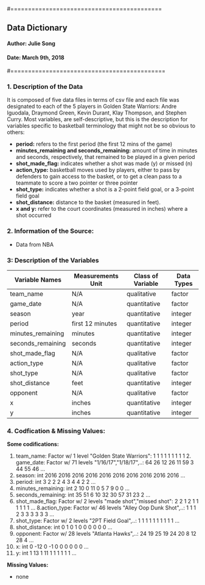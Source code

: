 #===========================================

## Data Dictionary

#### Author: Julie Song

#### Date: March 9th, 2018

#============================================

### 1. Description of the Data

It is composed of five data files in terms of csv file and each file was designated to each of the 5 players in Golden State Warriors: Andre Iguodala, Draymond Green, Kevin Durant, Klay Thompson, and Stephen Curry. Most variables, are self-descriptive, but this is the description for variables specific to basketball terminology that might not be so obvious to others: 

* **period:** refers to the first period (the first 12 mins of the game)
* **minutes_remaining and seconds_remaining:** amount of time in minutes and seconds, respectively, that remained to be played in a given period
* **shot_made_flag:** indicates whether a shot was made (y) or missed (n)
* **action_type:** basketball moves used by players, either to pass by defenders to gain access to the basket, or to get a clean pass to a teammate to score a two pointer or three pointer
* **shot_type:** indicates whether a shot is a 2-point field goal, or a 3-point field goal
* **shot_distance:** distance to the basket (measured in feet).
* **x and y:** refer to the court coordinates (measured in inches) where a shot occurred

### 2. Information of the Source:

* Data from NBA
    
### 3: Description of the Variables

| Variable Names | Measurements Unit | Class of Variable | Data Types | 
|----------------|-------------------|-------------------|------------|
| team_name      |         N/A       |   qualitative     |  factor    | 
| game_date      |         N/A       |    quantitative   |  factor    | 
| season         |         year      |   quantitative    |  integer   |
| period         | first 12 minutes  |   quantitative    |  integer   |
| minutes_remaining |   minutes      |   quantitative    |  integer   |
| seconds_remaining |  seconds       |   quantitative    |  integer   |
| shot_made_flag |         N/A       |   qualitative     |  factor    |
| action_type    |         N/A       |   qualitative     |  factor    |
| shot_type      |        N/A        |   qualitative     |  factor    |
| shot_distance  |       feet        |   quantitative    |  integer   |
| opponent       |       N/A         |   qualitative     |  factor    |
| x              |       inches      |   quantitative    |  integer   | 
| y              |       inches      |   quantitative    |  integer   | 


### 4. Codfication & Missing Values: 

**Some codifications:**

1. team_name: Factor w/ 1 level "Golden State Warriors": 1 1 1 1 1 1 1 1 1 2. game_date: Factor w/ 71 levels "1/16/17","1/18/17",..: 64 26 12 26 11 59 3 44 55 46 ...
3. season: int  2016 2016 2016 2016 2016 2016 2016 2016 2016 2016 ...
4. period: int  3 2 2 2 4 3 4 4 2 2 ...
5. minutes_remaining: int  2 10 0 11 0 5 7 9 0 0 ...
6. seconds_remaining: int  35 51 6 10 32 30 57 31 23 2 ...
7. shot_made_flag: Factor w/ 2 levels "made shot","missed shot": 2 2 1 2 1 1 1 1 1 1 ...
8.action_type: Factor w/ 46 levels "Alley Oop Dunk Shot",..: 1 1 1 2 3 3 3 3 3 3 ...
9. shot_type: Factor w/ 2 levels "2PT Field Goal",..: 1 1 1 1 1 1 1 1 1 1 ...
10. shot_distance: int  0 1 0 1 0 0 0 0 0 0 ...
11. opponent: Factor w/ 28 levels "Atlanta Hawks",..: 24 19 25 19 24 20 8 12 28 4 ...
12. x: int  0 -12 0 -1 0 0 0 0 0 0 ...
13. y: int  1 13 1 11 1 1 1 1 1 1 ...

**Missing Values:**

* none
